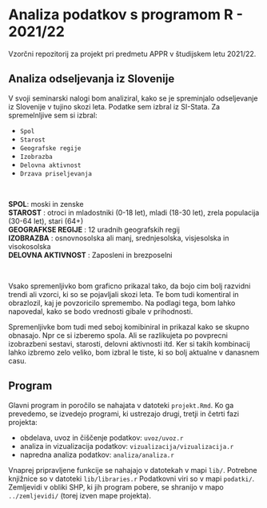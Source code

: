 # Analiza podatkov s programom R - 2021/22

Vzorčni repozitorij za projekt pri predmetu APPR v študijskem letu 2021/22. 

## Analiza odseljevanja iz Slovenije

V svoji seminarski nalogi bom analiziral, kako se je spreminjalo odseljevanje
iz Slovenije v tujino skozi leta. Podatke sem izbral iz SI-Stata. Za spremelnljive
sem si izbral:
  - `Spol`
  - `Starost`
  - `Geografske regije` 
  - `Izobrazba`
  - `Delovna aktivnost`
  - `Drzava priseljevanja`

</br>

**SPOL**: moski in zenske </br>
**STAROST** : otroci in mladostniki (0-18 let), mladi (18-30 let), zrela populacija (30-64 let), stari (64+) </br>
**GEOGRAFKSE REGIJE** : 12 uradnih geografskih regij </br>
**IZOBRAZBA** : osnovnosolska ali manj, srednjesolska, visjesolska in visokosolska </br>
**DELOVNA AKTIVNOST** : Zaposleni in brezposelni </br>

</br>

Vsako spremenljivko bom graficno prikazal tako, da bojo cim bolj razvidni trendi ali
vzorci, ki so se pojavljali skozi leta. Te bom tudi komentiral in obrazlozil, kaj je povzoricilo
spremembo. Na podlagi tega, bom lahko napovedal, kako se bodo vrednosti gibale v prihodnosti.

Spremenljivke bom tudi med seboj komibiniral in prikazal kako se skupno obnasajo. Npr ce si izberemo
spola. Ali se razlikujeta po povprecni izobrazbeni sestavi, starosti, delovni aktivnosti itd. Ker si
takih kombinacij lahko izbremo zelo veliko, bom izbral le tiste, ki so bolj aktualne v danasnem casu.


## Program

Glavni program in poročilo se nahajata v datoteki `projekt.Rmd`.
Ko ga prevedemo, se izvedejo programi, ki ustrezajo drugi, tretji in četrti fazi projekta:

* obdelava, uvoz in čiščenje podatkov: `uvoz/uvoz.r`
* analiza in vizualizacija podatkov: `vizualizacija/vizualizacija.r`
* napredna analiza podatkov: `analiza/analiza.r`

Vnaprej pripravljene funkcije se nahajajo v datotekah v mapi `lib/`.
Potrebne knjižnice so v datoteki `lib/libraries.r`
Podatkovni viri so v mapi `podatki/`.
Zemljevidi v obliki SHP, ki jih program pobere,
se shranijo v mapo `../zemljevidi/` (torej izven mape projekta).
